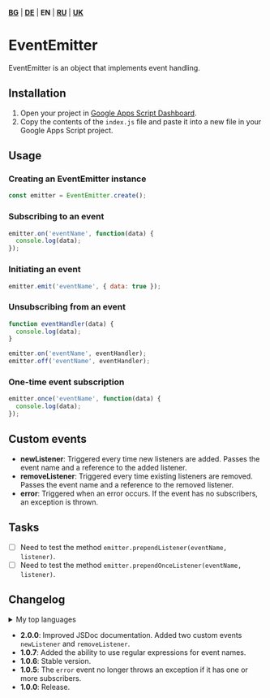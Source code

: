 [**BG**](README_bg.md) | [**DE**](README_de.md) | **EN** | [**RU**](README_ru.md) | [**UK**](README_uk.md)

# EventEmitter

EventEmitter is an object that implements event handling.

## Installation

1. Open your project in [Google Apps Script Dashboard](https://script.google.com/).
2. Copy the contents of the `index.js` file and paste it into a new file in your Google Apps Script project.

## Usage

### Creating an EventEmitter instance

```javascript
const emitter = EventEmitter.create();
```

### Subscribing to an event

```javascript
emitter.on('eventName', function(data) {
  console.log(data);
});
```

### Initiating an event

```javascript
emitter.emit('eventName', { data: true });
```

### Unsubscribing from an event

```javascript
function eventHandler(data) {
  console.log(data);
}

emitter.on('eventName', eventHandler);
emitter.off('eventName', eventHandler);
```

### One-time event subscription

```javascript
emitter.once('eventName', function(data) {
  console.log(data);
});
```

## Custom events

- **newListener**: Triggered every time new listeners are added. Passes the event name and a reference to the added listener.
- **removeListener**: Triggered every time existing listeners are removed. Passes the event name and a reference to the removed listener.
- **error**: Triggered when an error occurs. If the event has no subscribers, an exception is thrown.

## Tasks

- [ ] Need to test the method `emitter.prependListener(eventName, listener)`.
- [ ] Need to test the method `emitter.prependOnceListener(eventName, listener)`.

## Changelog

<details>
<summary>My top languages</summary>

| Rank | Languages |
|-----:|-----------|
|     1| JavaScript|
|     2| Python    |
|     3| SQL       |

</details>

- **2.0.0**: Improved JSDoc documentation. Added two custom events `newListener` and `removeListener`.
- **1.0.7**: Added the ability to use regular expressions for event names.
- **1.0.6**: Stable version.
- **1.0.5**: The `error` event no longer throws an exception if it has one or more subscribers.
- **1.0.0**: Release.
